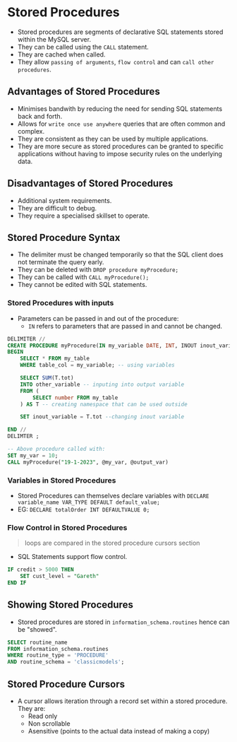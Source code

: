 # Stored Procedures

* Stored procedures are segments of declarative SQL statements stored within the MySQL server.
* They can be called using the `CALL` statement.
* They are cached when called.
* They allow `passing of arguments`, `flow control` and can `call other procedures`.

## Advantages of Stored Procedures
* Minimises bandwith by reducing the need for sending SQL statements back and forth.
* Allows for `write once use anywhere` queries that are often common and complex.
* They are consistent as they can be used by multiple applications.
* They are more secure as stored procedures can be granted to specific applications without having to impose security rules on the underlying data.

## Disadvantages of Stored Procedures
* Additional system requirements.
* They are difficult to debug.
* They require a specialised skillset to operate.

## Stored Procedure Syntax
* The delimiter must be changed temporarily so that the SQL client does not terminate the query early.
* They can be deleted with `DROP procedure myProcedure;`
* They can be called with `CALL myProcedure();`
* They cannot be edited with SQL statements.

### Stored Procedures with inputs
* Parameters can be passed in and out of the procedure:
    * `IN` refers to parameters that are passed in and cannot be changed.

```SQL
DELIMITER //
CREATE PROCEDURE myProcedure(IN my_variable DATE, INT, INOUT inout_variable INT, OUT other_variable) --passing in variables
BEGIN
    SELECT * FROM my_table
    WHERE table_col = my_variable; -- using variables

    SELECT SUM(T.tot)
    INTO other_variable -- inputing into output variable
    FROM (
        SELECT number FROM my_table
    ) AS T -- creating namespace that can be used outside

    SET inout_variable = T.tot --changing inout variable

END //
DELIMTER ; 

-- Above procedure called with:
SET my_var = 10;
CALL myProcedure("19-1-2023", @my_var, @output_var)
```

### Variables in Stored Procedures
* Stored Procedures can themselves declare variables with `DECLARE variable_name VAR_TYPE DEFAULT default_value;`
* EG: `DECLARE totalOrder INT DEFAULTVALUE 0;`

### Flow Control in Stored Procedures
> loops are compared in the stored procedure cursors section
* SQL Statements support flow control.

```SQL
IF credit > 5000 THEN
    SET cust_level = "Gareth"
END IF
```

## Showing Stored Procedures
* Stored procedures are stored in `information_schema.routines` hence can be "showed".
```SQL
SELECT routine_name
FROM information_schema.routines
WHERE routine_type = 'PROCEDURE'
AND routine_schema = 'classicmodels';
```

## Stored Procedure Cursors
* A cursor allows iteration through a record set within a stored procedure. They are:
    * Read only
    * Non scrollable
    * Asensitive (points to the actual data instead of making a copy)